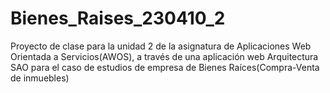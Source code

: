 # Bienes_Raises_230410_2
Proyecto de clase para la unidad 2 de la asignatura de Aplicaciones Web Orientada a Servicios(AWOS), a través de una aplicación web Arquitectura SAO para el caso de estudios de empresa de Bienes Raíces(Compra-Venta de inmuebles)
